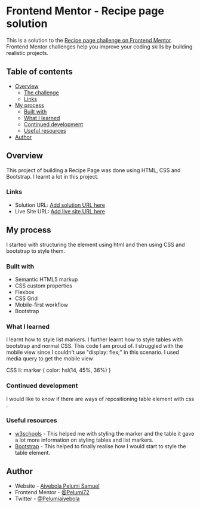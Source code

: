 # Frontend Mentor - Recipe page solution

This is a solution to the [Recipe page challenge on Frontend Mentor](https://www.frontendmentor.io/challenges/recipe-page-KiTsR8QQKm). Frontend Mentor challenges help you improve your coding skills by building realistic projects. 

## Table of contents

- [Overview](#overview)
  - [The challenge](#the-challenge)
  - [Links](#links)
- [My process](#my-process)
  - [Built with](#built-with)
  - [What I learned](#what-i-learned)
  - [Continued development](#continued-development)
  - [Useful resources](#useful-resources)
- [Author](#author)

## Overview

This project of building a Recipe Page was done using HTML, CSS and Bootstrap. I learnt a lot in this project.

### Links

- Solution URL: [Add solution URL here](https://github.com/Pelumi72/Recipe-Page)
- Live Site URL: [Add live site URL here](https://pelumi72.github.io/Recipe-Page/)

## My process

I started with structuring the element using html and then using CSS and bootstrap to style them. 

### Built with

- Semantic HTML5 markup
- CSS custom properties
- Flexbox
- CSS Grid
- Mobile-first workflow
- Bootstrap

### What I learned

I learnt how to style list markers. I further learnt how to style tables with bootstrap and normal CSS. This code I am proud of. I struggled with the mobile view since I couldn't use "display: flex;" in this scenario. I used media query to get the mobile view

CSS
li::marker {
    color: hsl(14, 45%, 36%)
}

### Continued development

I would like to know if there are ways of repositioning table element with css .

### Useful resources

- [w3schools](https://www.w3schools.com/) - This helped me with styling the marker and the table it gave a lot more information on styling tables and list markers.
- [Bootstrap](https://getbootstrap.com/) - This helped to finally realise how I would start to style the table element.

## Author

- Website - [Aiyebola Pelumi Samuel](https://pelumi72.github.io/My-Site/)
- Frontend Mentor - [@Pelumi72](https://www.frontendmentor.io/profile/Pelumi72)
- Twitter - [@Pelumiaiyebola](https://www.twitter.com/{Pelumiaiyebola})